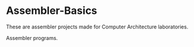 # Assembler-Basics
These are assembler projects made for Computer Architecture laboratories.

Assembler programs.
